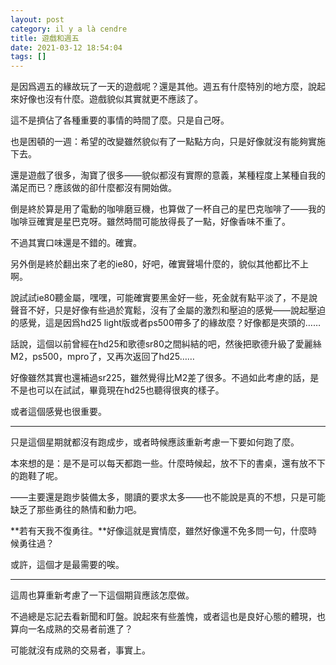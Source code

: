 ```yaml
---
layout: post
category: il y a là cendre
title: 遊戲和週五
date: 2021-03-12 18:54:04
tags: []
---
```


是因爲週五的緣故玩了一天的遊戲呢？還是其他。週五有什麼特別的地方麼，說起來好像也沒有什麼。遊戲貌似其實就更不應該了。

這不是擠佔了各種重要的事情的時間了麼。只是自己呀。

也是困頓的一週：希望的改變雖然貌似有了一點點方向，只是好像就沒有能夠實施下去。

還是遊戲了很多，淘寶了很多——貌似都沒有實際的意義，某種程度上某種自我的滿足而已？應該做的卻什麼都沒有開始做。

倒是終於算是用了電動的咖啡磨豆機，也算做了一杯自己的星巴克咖啡了——我的咖啡豆確實是星巴克呀。雖然時間可能放得長了一點，好像香味不重了。

不過其實口味還是不錯的。確實。

另外倒是終於翻出來了老的ie80，好吧，確實聲場什麼的，貌似其他都比不上啊。

說試試ie80聽金屬，嘿嘿，可能確實要黑金好一些，死金就有點平淡了，不是說聲音不好，只是好像有些過於寬鬆，沒有了金屬的激烈和壓迫的感覺——說起壓迫的感覺，這是因爲hd25 light版或者ps500帶多了的緣故麼？好像都是夾頭的……

話說，這個以前曾經在hd25和歌德sr80之間糾結的吧，然後把歌德升級了愛麗絲M2，ps500，mpro了，又再次返回了hd25……

好像雖然其實也還補過sr225，雖然覺得比M2差了很多。不過如此考慮的話，是不是也可以在試試，畢竟現在hd25也聽得很爽的樣子。

或者這個感覺也很重要。

------

只是這個星期就都沒有跑成步，或者時候應該重新考慮一下要如何跑了麼。

本來想的是：是不是可以每天都跑一些。什麼時候起，放不下的書桌，還有放不下的跑鞋了呢。

——主要還是跑步裝備太多，閱讀的要求太多——也不能說是真的不想，只是可能缺乏了那些勇往的熱情和動力吧。

**若有天我不復勇往。**好像這就是實情麼，雖然好像還不免多問一句，什麼時候勇往過？

或許，這個才是最需要的唉。

------

這周也算重新考慮了一下這個期貨應該怎麼做。

不過總是忘記去看新聞和盯盤。說起來有些羞愧，或者這也是良好心態的體現，也算向一名成熟的交易者前進了？

可能就沒有成熟的交易者，事實上。







